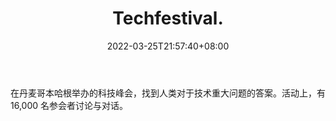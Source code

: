 ﻿---
weight: 
title: "Techfestival."
description: "在丹麦哥本哈根举办的科技峰会，找到人类对于技术重大问题的答案"
date: 2022-03-25T21:57:40+08:00
lastmod: 2022-03-25T16:45:40+08:00
draft: false
authors: ["Metabd"]
featuredImage: "techfestival.jpg"
link: ""
tags: ["元宇宙社区","Techfestival"]
categories: ["navigation"]
navigation: ["元宇宙社区"]
lightgallery: true
toc: true
pinned: false
recommend: false
recommend1: false
---
在丹麦哥本哈根举办的科技峰会，找到人类对于技术重大问题的答案。活动上，有 16,000 名参会者讨论与对话。
